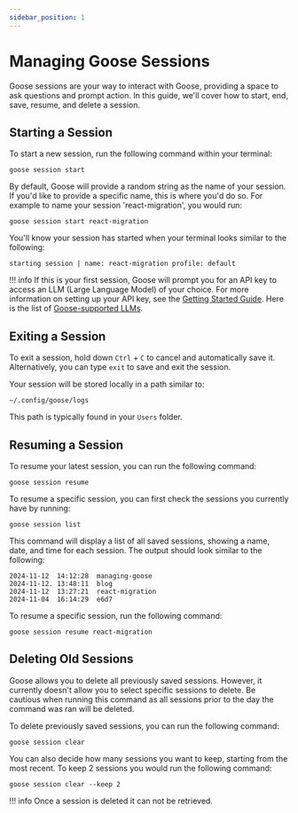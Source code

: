 ```yaml
---
sidebar_position: 1
---
```

# Managing Goose Sessions

Goose sessions are your way to interact with Goose, providing a space to ask questions and prompt action. In this guide, we'll cover how to start, end, save, resume, and delete a session. 


## Starting a Session 
To start a new session, run the following command within your terminal: 

```
goose session start 
```

By default, Goose will provide a random string as the name of your session. If you'd like to provide a specific name, this is where you'd do so. For example to name your session 'react-migration', you would run:

```
goose session start react-migration
```
You'll know your session has started when your terminal looks similar to the following:

```
starting session | name: react-migration profile: default
```

!!! info
    If this is your first session, Goose will prompt you for an API key to access an LLM (Large Language Model) of your choice. For more information on setting up your API key, see the [Getting Started Guide](https://block.github.io/goose/guidance/getting-started.html). Here is the list of [Goose-supported LLMs](https://block.github.io/goose/plugins/providers.html).

## Exiting a Session

To exit a session, hold down `Ctrl` + `C` to cancel and automatically save it. Alternatively, you can type `exit` to save and exit the session.


Your session will be stored locally in a path similar to:

```
~/.config/goose/logs
```

This path is typically found in your `Users` folder.

## Resuming a Session

To resume your latest session, you can run the following command:

```
goose session resume
```

To resume a specific session, you can first check the sessions you currently have by running: 

```
goose session list 
```

This command will display a list of all saved sessions, showing a name, date, and time for each session. The output should look similar to the following: 

```
2024-11-12  14:12:28  managing-goose
2024-11-12. 13:48:11  blog
2024-11-12  13:27:21  react-migration
2024-11-04  16:14:29  e6d7
```

To resume a specific session, run the following command: 

```
goose session resume react-migration
```

## Deleting Old Sessions

Goose allows you to delete all previously saved sessions. However, it currently doesn't allow you to select specific sessions to delete. Be cautious when running this command as all sessions prior to the day the command was ran will be deleted. 

To delete previously saved sessions, you can run the following command:

```
goose session clear
```
You can also decide how many sessions you want to keep, starting from the most recent. To keep 2 sessions you would run the following command: 

```
goose session clear --keep 2  
```
!!! info
    Once a session is deleted it can not be retrieved.

